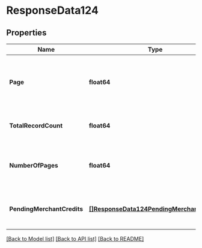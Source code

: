 # ResponseData124

## Properties
Name | Type | Description | Notes
------------ | ------------- | ------------- | -------------
**Page** | **float64** | The page number retrieved in the context of recordset paging | [default to null]
**TotalRecordCount** | **float64** | The number of records in the display | [default to null]
**NumberOfPages** | **float64** | Total number of pages in the accounts list display | [default to null]
**PendingMerchantCredits** | [**[]ResponseData124PendingMerchantCredits**](ResponseData124_pending_merchant_credits.md) | List of information on pending merchant credits | [default to null]

[[Back to Model list]](../README.md#documentation-for-models) [[Back to API list]](../README.md#documentation-for-api-endpoints) [[Back to README]](../README.md)


